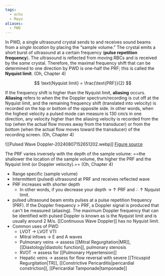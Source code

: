 ```yaml
---
tags:
  - echo
  - Mayo
aliases:
  - PWD
---
```


In PWD, a single ultrasound crystal sends to and receives sound beams from a *single location* by placing the “sample volume.” The crystal emits a short burst of ultrasound at a certain frequency (**pulse repetition frequency**). The ultrasound is reflected from moving RBCs and is received by the *same* crystal. Therefore, the maximal frequency shift that can be determined to one direction by PWD is one-half the PRF; this is called the **Nyquist limit**. (Oh, Chapter 4)

$$
\text{Nyquist limit} = \frac{\text{PRF}}{2}
$$

If the frequency shift is higher than the Nyquist limit, **aliasing** occurs. **Aliasing** refers to when the the Doppler spectrum/recording is cut off at the Nyquist limit, and the remaining frequency shift (translated into velocity) is recorded on the top or bottom of the opposite side. In other words, when the highest velocity a pulsed mode can measure is 130 cm/s in one direction, any velocity higher than the aliasing velocity is recorded from the top (when the actual flow moves away from the transducer) or from the bottom (when the actual flow moves toward the transducer) of the recording screen. (Oh, Chapter 4)

![[Pulsed Wave Doppler-20240807152651202.webp]]
[Figure source](https://thoracickey.com/echocardiography/)

The PRF varies inversely with the depth of the sample volume: ==the shallower the location of the sample volume, the higher the PRF and the Nyquist limit (or Doppler velocity).== (Oh, Chapter 4)

- Range specific (sample volume)
- Intermittent (pulsed) ultrasound at PRF and receives reflected wave
- PRF increases with shorter depth
	- In other words, if you decrease your depth → ↑ PRF and ∴ ↑ Nyquist limit.
- pulsed ultrasound beam emits pulses at a pulse repetition frequency (PRF). If the Doppler frequency > PRF, a Doppler signal is produced that can't be measured (aliasing). The maximum Doppler frequency that can be identified with pulsed Doppler is known as is the Nyquist limit and is usually around 2 M/s. [[Continuous Wave Doppler]] has no Nyquist limit.
- Common uses of PWD
	- LVOT → LVOT VTI
	- Mitral infows → E and A waves
	- Pulmonary veins → assess [[Mitral Regurgitation|MR]], [[Diastology|diastolic function]], pulmonary stenosis
	- RVOT → assess for [[Pulmonary Hypertension]]
	- Hepatic veins → assess for flow reversal with severe [[Tricuspid Regurgitation|TR]], [[Constrictive Pericarditis|pericardial constriction]], [[Pericardial Tamponade|tamponade]]